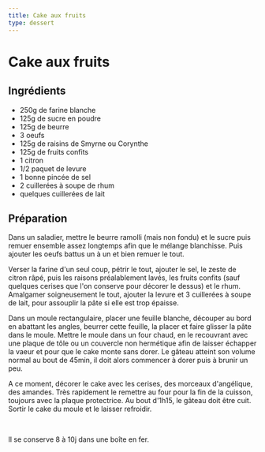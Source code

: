 ```yaml
---
title: Cake aux fruits
type: dessert
---
```


# Cake aux fruits

<div class="ingredients" markdown="1">

## Ingrédients
 
 - 250g de farine blanche
 - 125g de sucre en poudre
 - 125g de beurre
 - 3 oeufs
 - 125g de raisins de Smyrne ou Corynthe
 - 125g de fruits confits
 - 1 citron
 - 1/2 paquet de levure
 - 1 bonne pincée de sel
 - 2 cuillerées à soupe de rhum
 - quelques cuillerées de lait


</div>

<div class="preparation" markdown="1">

## Préparation

Dans un saladier, mettre le beurre ramolli (mais non fondu) et le sucre puis remuer ensemble assez longtemps afin que le mélange blanchisse. Puis ajouter les oeufs battus un à un et bien remuer le tout.

Verser la farine d'un seul coup, pétrir le tout, ajouter le sel, le zeste de citron râpé, puis les raisons préalablement lavés, les fruits confits (sauf quelques cerises que l'on conserve pour décorer le dessus) et le rhum. Amalgamer soigneusement le tout, ajouter la levure et 3 cuillerées à soupe de lait, pour assouplir la pâte si elle est trop épaisse.

Dans un moule rectangulaire, placer une feuille blanche, découper au bord en abattant les angles, beurrer cette feuille, la placer et faire glisser la pâte dans le moule. Mettre le moule dans un four chaud, en le recouvrant avec une plaque de tôle ou un couvercle non hermétique afin de laisser échapper la vaeur et pour que le cake monte sans dorer. Le gâteau atteint son volume normal au bout de 45min, il doit alors commencer à dorer puis à brunir un peu.

A ce moment, décorer le cake avec les cerises, des morceaux d'angélique, des amandes. Très rapidement le remettre au four pour la fin de la cuisson, toujours avec la plaque protectrice. Au bout d'1h15, le gâteau doit être cuit. Sortir le cake du moule et le laisser refroidir.

<br>

Il se conserve 8 à 10j dans une boîte en fer.

</div>